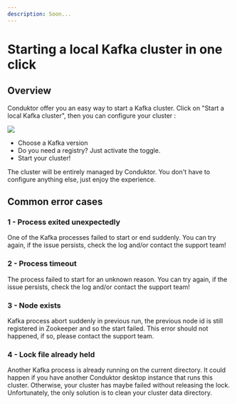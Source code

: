 ```yaml
---
description: Soon...
---
```


# Starting a local Kafka cluster in one click

## Overview

Conduktor offer you an easy way to start a Kafka cluster. Click on "Start a local Kafka cluster", then you can configure your cluster :

![](../.gitbook/assets/2022-03-09\_17-39.png)

* Choose a Kafka version&#x20;
* Do you need a registry? Just activate the toggle.&#x20;
* Start your cluster!

The cluster will be entirely managed by Conduktor. You don't have to configure anything else, just enjoy the experience.

## Common error cases

### 1 - Process exited unexpectedly

One of the Kafka processes failed to start or end suddenly. You can try again, if the issue persists, check the log and/or contact the support team!

### 2 - Process timeout

The process failed to start for an unknown reason. You can try again, if the issue persists, check the log and/or contact the support team!

### 3 - Node exists

Kafka process abort suddenly in previous run, the previous node id is still registered in Zookeeper and so the start failed. This error should not happened, if so, please contact the support team.

### 4 - Lock file already held

Another Kafka process is already running on the current directory. It could happen if you have another Conduktor desktop instance that runs this cluster. Otherwise, your cluster has maybe failed without releasing the lock. Unfortunately, the only solution is to clean your cluster data directory.
